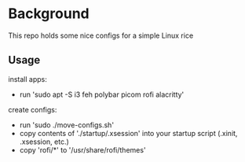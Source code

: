 # Background

This repo holds some nice configs for a simple Linux rice

## Usage

install apps:
* run 'sudo apt -S i3 feh polybar picom rofi alacritty'

create configs:
* run 'sudo ./move-configs.sh'
* copy contents of './startup/.xsession' into your startup script (.xinit, .xsession, etc.)
* copy 'rofi/*' to '/usr/share/rofi/themes'
